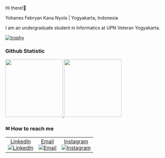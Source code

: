 Hi there!🙌

Yohanes Febryan Kana Nyola | Yogyakarta, Indonesia

I am an undergraduate student in Informatics at UPN Veteran Yogyakarta.

[![trophy](https://github-profile-trophy.vercel.app/?username=ryankananyola&theme=onedark&no-bg=true&no-frame=true&column=3&rank=SECRET,SSS,SS,S,A,B,C)](https://github.com/ryankananyola/github-profile-trophy)

### Github Statistic
<p align="left">
<a href="https://github.com/ryankananyola">
  <img height="180em" src="https://github-readme-stats-eight-theta.vercel.app/api?username=ryankananyola&show_icons=true&theme=algolia&include_all_commits=true&count_private=true"/>
  <img height="180em" src="https://github-readme-stats-eight-theta.vercel.app/api/top-langs/?username=ryankananyola&layout=compact&langs_count=8&theme=algolia"/>
</a>
</p>

### ✉ How to reach me

<table style="border: none; border-collapse: collapse;">
  <tr>
    <td align="center" style="border: none;">
      <a href="https://www.linkedin.com/in/yohanesfebryan/">LinkedIn</a><br>
      <a href="https://www.linkedin.com/in/yohanesfebryan/">
        <img src="https://img.icons8.com/material-outlined/30/689d6a/linkedin.png" alt="LinkedIn"/>
      </a>
    </td>
    <td align="center" style="border: none;">
      <a href="mailto:kananyolaryan@gmail.com">Email</a><br>
      <a href="mailto:kananyolaryan@gmail.com">
        <img src="https://img.icons8.com/material-outlined/30/689d6a/email.png" alt="Email"/>
      </a>
    </td>
    <td align="center" style="border: none;">
      <a href="https://www.instagram.com/ryankananyola">Instagram</a><br>
      <a href="https://www.instagram.com/ryankananyola">
        <img src="https://img.icons8.com/material-outlined/30/689d6a/instagram.png" alt="Instagram"/>
      </a>
    </td>
  </tr>
</table>

<!---
ryankananyola/ryankananyola is a ✨ special ✨ repository because its `README.md` (this file) appears on your GitHub profile.
You can click the Preview link to take a look at your changes.
--->
